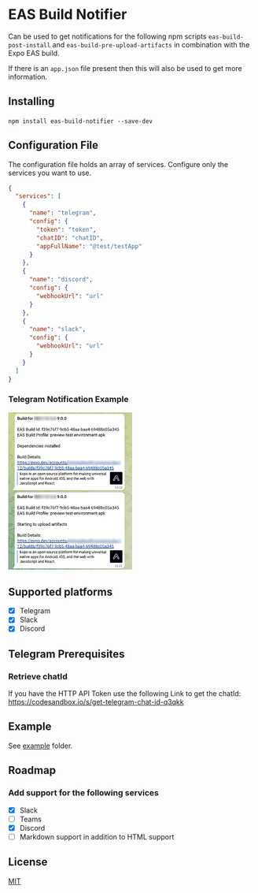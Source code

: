 # EAS Build Notifier

Can be used to get notifications for the following npm scripts `eas-build-post-install` and `eas-build-pre-upload-artifacts` in combination with the Expo EAS build.

If there is an `app.json` file present then this will also be used to get more information.

## Installing

`npm install eas-build-notifier --save-dev`

## Configuration File

The configuration file holds an array of services. Configure only the services you want to use.

```json
{
  "services": [
    {
      "name": "telegram",
      "config": {
        "token": "token",
        "chatID": "chatID",
        "appFullName": "@test/testApp"
      }
    },
    {
      "name": "discord",
      "config": {
        "webhookUrl": "url"
      }
    },
    {
      "name": "slack",
      "config": {
        "webhookUrl": "url"
      }
    }
  ]
}
```

### Telegram Notification Example

<img src="/assets/example_telegram.png" alt="Telegram Example" style="max-width: 50%;">

## Supported platforms

- [x] Telegram
- [x] Slack
- [x] Discord

## Telegram Prerequisites

### Retrieve chatId

If you have the HTTP API Token use the following Link to get the chatId:
https://codesandbox.io/s/get-telegram-chat-id-q3qkk

## Example

See [example](example) folder.

## Roadmap

### Add support for the following services

- [x] Slack
- [ ] Teams
- [x] Discord
- [ ] Markdown support in addition to HTML support

## License

[MIT](LICENSE.md)
